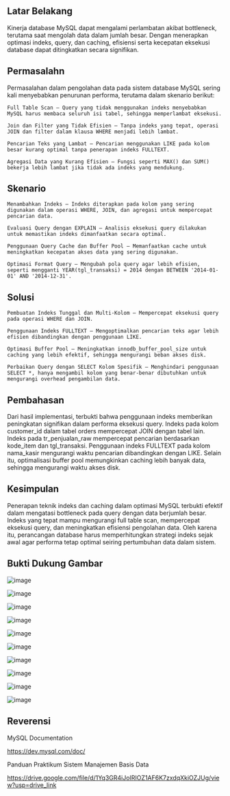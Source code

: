## Latar Belakang

Kinerja database MySQL dapat mengalami perlambatan akibat bottleneck, terutama saat mengolah data dalam jumlah besar. 
Dengan menerapkan optimasi indeks, query, dan caching, efisiensi serta kecepatan eksekusi database dapat ditingkatkan secara signifikan.

## Permasalahn

Permasalahan dalam pengolahan data pada sistem database MySQL sering kali menyebabkan penurunan performa, terutama dalam skenario berikut:

    Full Table Scan – Query yang tidak menggunakan indeks menyebabkan MySQL harus membaca seluruh isi tabel, sehingga memperlambat eksekusi.

    Join dan Filter yang Tidak Efisien – Tanpa indeks yang tepat, operasi JOIN dan filter dalam klausa WHERE menjadi lebih lambat.

    Pencarian Teks yang Lambat – Pencarian menggunakan LIKE pada kolom besar kurang optimal tanpa penerapan indeks FULLTEXT.

    Agregasi Data yang Kurang Efisien – Fungsi seperti MAX() dan SUM() bekerja lebih lambat jika tidak ada indeks yang mendukung.

## Skenario

    Menambahkan Indeks – Indeks diterapkan pada kolom yang sering digunakan dalam operasi WHERE, JOIN, dan agregasi untuk mempercepat pencarian data.

    Evaluasi Query dengan EXPLAIN – Analisis eksekusi query dilakukan untuk memastikan indeks dimanfaatkan secara optimal.

    Penggunaan Query Cache dan Buffer Pool – Memanfaatkan cache untuk meningkatkan kecepatan akses data yang sering digunakan.

    Optimasi Format Query – Mengubah pola query agar lebih efisien, seperti mengganti YEAR(tgl_transaksi) = 2014 dengan BETWEEN '2014-01-01' AND '2014-12-31'.

## Solusi

    Pembuatan Indeks Tunggal dan Multi-Kolom – Mempercepat eksekusi query pada operasi WHERE dan JOIN.

    Penggunaan Indeks FULLTEXT – Mengoptimalkan pencarian teks agar lebih efisien dibandingkan dengan penggunaan LIKE.

    Optimasi Buffer Pool – Meningkatkan innodb_buffer_pool_size untuk caching yang lebih efektif, sehingga mengurangi beban akses disk.

    Perbaikan Query dengan SELECT Kolom Spesifik – Menghindari penggunaan SELECT *, hanya mengambil kolom yang benar-benar dibutuhkan untuk mengurangi overhead pengambilan data.

## Pembahasan

Dari hasil implementasi, terbukti bahwa penggunaan indeks memberikan peningkatan signifikan dalam performa eksekusi query. Indeks pada kolom customer_id dalam tabel orders
mempercepat JOIN dengan tabel lain. Indeks pada tr_penjualan_raw mempercepat pencarian berdasarkan kode_item dan tgl_transaksi. Penggunaan indeks FULLTEXT pada kolom 
nama_kasir mengurangi waktu pencarian dibandingkan dengan LIKE. Selain itu, optimalisasi buffer pool memungkinkan caching lebih banyak data, sehingga mengurangi 
waktu akses disk.

## Kesimpulan

Penerapan teknik indeks dan caching dalam optimasi MySQL terbukti efektif dalam mengatasi bottleneck pada query dengan data berjumlah besar. 
Indeks yang tepat mampu mengurangi full table scan, mempercepat eksekusi query, dan meningkatkan efisiensi pengolahan data. Oleh karena itu, 
perancangan database harus memperhitungkan strategi indeks sejak awal agar performa tetap optimal seiring pertumbuhan data dalam sistem.

## Bukti Dukung Gambar

![image](https://github.com/user-attachments/assets/a74b9ac7-b4ce-4e3a-adb3-bcbe75c0e32e)

![image](https://github.com/user-attachments/assets/b1991db6-b818-4e90-a2d0-aae406cce49d)

![image](https://github.com/user-attachments/assets/a005d027-eb1d-4d67-8651-c24e3c700f06)

![image](https://github.com/user-attachments/assets/65866204-cdea-4039-a480-5b6d660a2c59)

![image](https://github.com/user-attachments/assets/80baf318-4268-4748-befe-484e01ac25bc)

![image](https://github.com/user-attachments/assets/cd4ffb16-0d65-49b0-aa02-33bfb8e94d2f)

![image](https://github.com/user-attachments/assets/9903eabf-4910-45ab-9ece-74174c7ce83f)

![image](https://github.com/user-attachments/assets/de6612ef-61d0-468b-971e-59a51fcba88b)

![image](https://github.com/user-attachments/assets/3bfc23d4-a3eb-4127-813e-ce8107e75033)

![image](https://github.com/user-attachments/assets/026667a5-9c04-4092-892d-e1e8d0054827)

## Reverensi

MySQL Documentation

https://dev.mysql.com/doc/

Panduan Praktikum Sistem Manajemen Basis Data

https://drive.google.com/file/d/1Yq3GR4iJoIRIOZ1AF6K7zxdqXkiOZJUg/view?usp=drive_link








